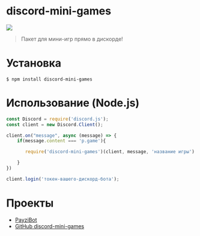 # discord-mini-games

[![](https://nodei.co/npm/payzi-time.png?downloads=true&downloadRank=true&stars=true)](https://www.npmjs.com/package/payzi-time/)

> Пакет для мини-игр прямо в дискорде!


# Установка

```
$ npm install discord-mini-games
```


# Использование (Node.js)

```js
const Discord = require('discord.js');
const client = new Discord.Client();

client.on("message", async (message) => {
    if(message.content === 'p.game'){

       require('discord-mini-games')(client, message, 'название игры') //Заместо "название-игры" надо указать любую игру на выбор | Доступные игры: snake

    }
})

client.login('токен-вашего-дискорд-бота');
```

# Проекты

- [PayziBot](https://discord.com/api/oauth2/authorize?client_id=576442351426207744&permissions=8&scope=bot)
- [GitHub discord-mini-games](https://github.com/Payzi/discord-mini-games/)
